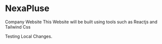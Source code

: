 # NexaPluse

Company Website
This Website will be built using tools such as Reactjs and Tailwind Css

Testing Local Changes.
